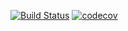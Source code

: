 [![Build Status](https://travis-ci.org/alnikol86/job4j_design.svg?branch=master)](https://travis-ci.org/alnikol86/job4j_design)
[![codecov](https://codecov.io/gh/alnikol86/job4j_design/branch/master/graph/badge.svg?token=HDVG36LK4J)](undefined)